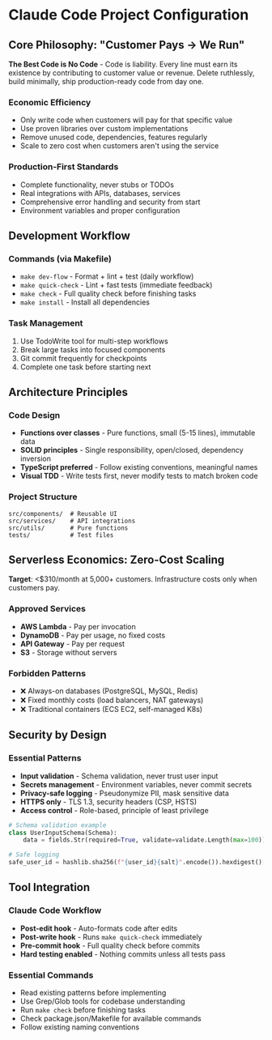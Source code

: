 # Claude Code Project Configuration

## Core Philosophy: "Customer Pays → We Run"

**The Best Code is No Code** - Code is liability. Every line must earn its existence by contributing to customer value or revenue. Delete ruthlessly, build minimally, ship production-ready code from day one.

### Economic Efficiency
- Only write code when customers will pay for that specific value
- Use proven libraries over custom implementations
- Remove unused code, dependencies, features regularly
- Scale to zero cost when customers aren't using the service

### Production-First Standards
- Complete functionality, never stubs or TODOs
- Real integrations with APIs, databases, services
- Comprehensive error handling and security from start
- Environment variables and proper configuration

## Development Workflow

### Commands (via Makefile)
- `make dev-flow` - Format + lint + test (daily workflow)
- `make quick-check` - Lint + fast tests (immediate feedback)
- `make check` - Full quality check before finishing tasks
- `make install` - Install all dependencies

### Task Management
1. Use TodoWrite tool for multi-step workflows
2. Break large tasks into focused components
3. Git commit frequently for checkpoints
4. Complete one task before starting next

## Architecture Principles

### Code Design
- **Functions over classes** - Pure functions, small (5-15 lines), immutable data
- **SOLID principles** - Single responsibility, open/closed, dependency inversion
- **TypeScript preferred** - Follow existing conventions, meaningful names
- **Visual TDD** - Write tests first, never modify tests to match broken code

### Project Structure
```
src/components/  # Reusable UI
src/services/    # API integrations
src/utils/       # Pure functions
tests/           # Test files
```

## Serverless Economics: Zero-Cost Scaling

**Target**: <$310/month at 5,000+ customers. Infrastructure costs only when customers pay.

### Approved Services
- **AWS Lambda** - Pay per invocation
- **DynamoDB** - Pay per usage, no fixed costs
- **API Gateway** - Pay per request
- **S3** - Storage without servers

### Forbidden Patterns
- ❌ Always-on databases (PostgreSQL, MySQL, Redis)
- ❌ Fixed monthly costs (load balancers, NAT gateways)
- ❌ Traditional containers (ECS EC2, self-managed K8s)

## Security by Design

### Essential Patterns
- **Input validation** - Schema validation, never trust user input
- **Secrets management** - Environment variables, never commit secrets
- **Privacy-safe logging** - Pseudonymize PII, mask sensitive data
- **HTTPS only** - TLS 1.3, security headers (CSP, HSTS)
- **Access control** - Role-based, principle of least privilege

```python
# Schema validation example
class UserInputSchema(Schema):
    data = fields.Str(required=True, validate=validate.Length(max=100))

# Safe logging
safe_user_id = hashlib.sha256(f"{user_id}{salt}".encode()).hexdigest()[:12]
```

## Tool Integration

### Claude Code Workflow
- **Post-edit hook** - Auto-formats code after edits
- **Post-write hook** - Runs `make quick-check` immediately
- **Pre-commit hook** - Full quality check before commits
- **Hard testing enabled** - Nothing commits unless all tests pass

### Essential Commands
- Read existing patterns before implementing
- Use Grep/Glob tools for codebase understanding
- Run `make check` before finishing tasks
- Check package.json/Makefile for available commands
- Follow existing naming conventions